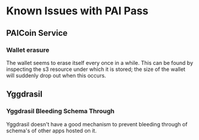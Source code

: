 # Known Issues with PAI Pass

## PAICoin Service
### Wallet erasure
The wallet seems to erase itself every once in a while. This can be found by inspecting the s3 resource under which it is stored; the size of the wallet will suddenly drop out when this occurs.

## Yggdrasil
### Yggdrasil Bleeding Schema Through 
Yggdrasil doesn't have a good mechanism to prevent bleeding through of schema's of other apps hosted on it.